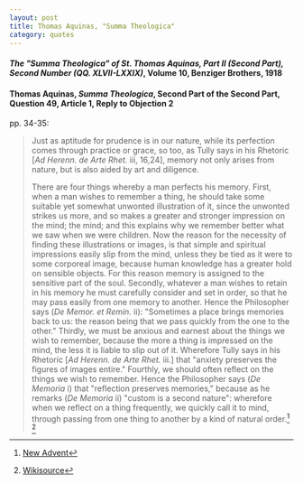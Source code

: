 ```yaml
---
layout: post
title: Thomas Aquinas, "Summa Theologica"
category: quotes
---
```


#### *The "Summa Theologica" of St. Thomas Aquinas, Part II (Second Part), Second Number (QQ. XLVII-LXXIX)*, Volume 10, Benziger Brothers, 1918

#### Thomas Aquinas, *Summa Theologica*, Second Part of the Second Part, Question 49, Article 1, Reply to Objection 2

pp. 34-35:

> Just as aptitude for prudence is in our nature, while its perfection comes through practice or grace, so too, as Tully says in his Rhetoric \[*Ad Herenn. de Arte Rhet.* iii, 16,24\], memory not only arises from nature, but is also aided by art and diligence.
>
> There are four things whereby a man perfects his memory. First, when a man wishes to remember a thing, he should take some suitable yet somewhat unwonted illustration of it, since the unwonted strikes us more, and so makes a greater and stronger impression on the mind; the mind; and this explains why we remember better what we saw when we were children. Now the reason for the necessity of finding these illustrations or images, is that simple and spiritual impressions easily slip from the mind, unless they be tied as it were to some corporeal image, because human knowledge has a greater hold on sensible objects. For this reason memory is assigned to the sensitive part of the soul. Secondly, whatever a man wishes to retain in his memory he must carefully consider and set in order, so that he may pass easily from one memory to another. Hence the Philosopher says (*De Memor. et Remin.* ii): "Sometimes a place brings memories back to us: the reason being that we pass quickly from the one to the other." Thirdly, we must be anxious and earnest about the things we wish to remember, because the more a thing is impressed on the mind, the less it is liable to slip out of it. Wherefore Tully says in his Rhetoric \[*Ad Herenn. de Arte Rhet.* iii.\] that "anxiety preserves the figures of images entire." Fourthly, we should often reflect on the things we wish to remember. Hence the Philosopher says (*De Memoria* i) that "reflection preserves memories," because as he remarks (*De Memoria* ii) "custom is a second nature": wherefore when we reflect on a thing frequently, we quickly call it to mind, through passing from one thing to another by a kind of natural order.[^2] [^3]

[^2]: [New Advent](https://www.newadvent.org/summa/3049.htm)

[^3]: [Wikisource](https://en.wikisource.org/wiki/Summa_Theologiae)

